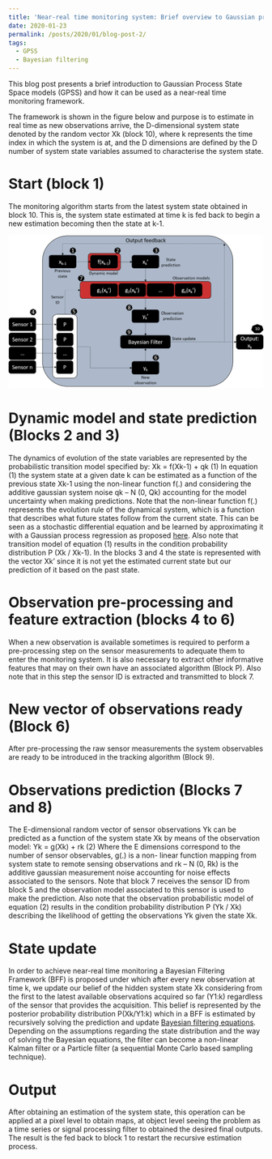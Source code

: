 ```yaml
---
title: 'Near-real time monitoring system: Brief overview to Gaussian process state space models GPSS'
date: 2020-01-23
permalink: /posts/2020/01/blog-post-2/
tags:
  - GPSS
  - Bayesian filtering 
---
```


This blog post presents a brief introduction to Gaussian Process State Space models (GPSS) and how it can be used as a near-real time monitoring framework.

The framework is shown in the figure below and purpose is to estimate in real time as new observations arrive, the D-dimensional system state denoted by the random vector  Xk (block 10), where k represents the time index in which the system is at, and the D dimensions are defined by the D number of system state variables assumed to characterise the system state.

Start (block 1)
======

The monitoring algorithm starts from the latest system state obtained in block 10. This is, the system state estimated at time k is fed back to begin a new estimation becoming then the state at k-1.

![img](/images/GPSS/GPSS_1.png)

Dynamic model and state prediction (Blocks 2 and 3)
======
The dynamics of evolution of the state variables are represented by the probabilistic transition model specified by:
Xk = f(Xk-1) + qk 	(1)
In equation (1) the system state at a given date k can be estimated as a function of the previous state Xk-1 using the non-linear function f(.) and considering the additive gaussian system noise qk – N (0, Qk) accounting for the model uncertainty when making predictions.  Note that the non-linear function f(.) represents the evolution rule of the dynamical system, which is a function that describes what future states follow from the current state. This can be seen as a stochastic differential equation and be learned by approximating it with a Gaussian process regression as proposed [here](https://papers.nips.cc/paper/4967-approximate-gaussian-process-inference-for-the-drift-function-in-stochastic-differential-equations). Also note that transition model of equation (1) results in the condition probability distribution P (Xk / Xk-1). In the blocks 3 and 4 the state is represented with the vector Xk’ since it is not yet the estimated current state but our prediction of it based on the past state.

Observation pre-processing and feature extraction (blocks 4 to 6)
======
When a new observation is available sometimes is required to perform a pre-processing step on the sensor measurements to adequate them to enter the monitoring system. It is also necessary to extract other informative features that may on their own have an associated algorithm (Block P). Also note that in this step the sensor ID is extracted and transmitted to block 7.

New vector of observations ready (Block 6)
======
After pre-processing the raw sensor measurements the system observables are ready to be introduced in the tracking algorithm (Block 9).

Observations prediction (Blocks 7 and 8)
======
The E-dimensional random vector of sensor observations Yk can be predicted as a function of the system state Xk by means of the observation model:
Yk = g(Xk) + rk 	(2)
Where the E dimensions correspond to the number of sensor observables, g(.) is a non- linear function mapping from system state to remote sensing observations and rk – N (0, Rk) is the additive gaussian measurement noise accounting for noise effects associated to the sensors. Note that block 7 receives the sensor ID from block 5 and the observation model associated to this sensor is used to make the prediction.
Also note that the observation probabilistic model of equation (2) results in the condition probability distribution P (Yk / Xk) describing the likelihood of getting the observations Yk given the state Xk.

State update
======
In order to achieve near-real time monitoring a Bayesian Filtering Framework (BFF) is proposed under which after every new observation at time k, we update our belief of the hidden system state Xk considering from the first to the latest available observations acquired so far (Y1:k) regardless of the sensor that provides the acquisition. This belief is represented by the posterior probability distribution P(Xk/Y1:k) which in a BFF is estimated by recursively solving the prediction and update [Bayesian filtering equations](https://en.wikipedia.org/wiki/Recursive_Bayesian_estimation).
Depending on the assumptions regarding the state distribution and the way of solving the Bayesian equations, the filter can become a non-linear Kalman filter or a Particle filter (a sequential Monte Carlo based sampling technique).

Output
======
After obtaining an estimation of the system state, this operation can be applied at a pixel level to obtain maps, at object level seeing the problem as a time series or signal processing filter to obtained the desired final outputs. The result is the fed back to block 1 to restart the recursive estimation process. 
